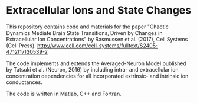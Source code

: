 # Extracellular Ions and State Changes
This repository contains code and materials for the paper "Chaotic Dynamics Mediate Brain State Transitions, Driven by Changes in Extracellular Ion Concentrations" by Rasmussen et al. (2017), Cell Systems (Cell Press). 
http://www.cell.com/cell-systems/fulltext/S2405-4712(17)30539-2

The code implements and extends the Averaged-Neuron Model published by Tatsuki et al. (Neuron, 2016) by including intra- and extracellular ion concentration dependencies for all incorporated extrinsic- and intrinsic ion conductances. 

The code is written in Matlab, C++ and Fortran. 
